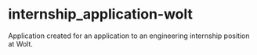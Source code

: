 # internship_application-wolt
Application created for an application to an engineering internship position at Wolt.

